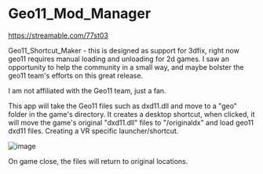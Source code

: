 # Geo11_Mod_Manager
https://streamable.com/77st03

Geo11_Shortcut_Maker - this is designed as support for 3dfix, right now geo11 requires manual loading and unloading for 2d games.  I saw an opportunity to help the community in a small way, and maybe bolster the geo11 team's efforts on this great release. 

I am not affiliated with the Geo11 team, just a fan. 

This app will take the Geo11 files such as dxd11.dll and move to a "geo" folder in the game's directory. 
It creates a desktop shortcut, when clicked, it will move the game's original "dxd11.dll" files to "/originaldx" and 
load geo11 dxd11 files. Creating a VR specific launcher/shortcut.

![image](https://user-images.githubusercontent.com/98753696/178040820-3d32a28b-e993-4414-9c3b-7dec27c7e585.png)

On game close, the files will return to original locations. 
